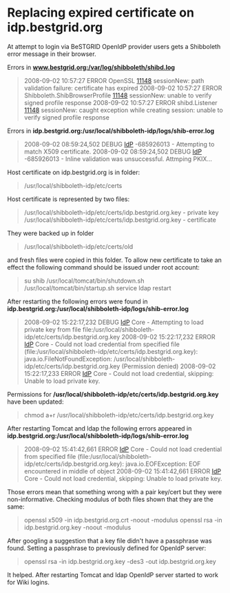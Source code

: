 # Replacing expired certificate on idp.bestgrid.org

At attempt to login via BeSTGRID OpenIdP provider users gets a Shibboleth error message in their browser.

Errors in **www.bestgrid.org:/var/log/shibboleth/shibd.log**

>  2008-09-02 10:57:27 ERROR OpenSSL [11148](https://reannz.atlassian.net/wiki/pages/createpage.action?spaceKey=BeSTGRID&title=11148&linkCreation=true&fromPageId=3818228627) sessionNew: path validation failure: certificate has expired
>  2008-09-02 10:57:27 ERROR Shibboleth.ShibBrowserProfile [11148](https://reannz.atlassian.net/wiki/pages/createpage.action?spaceKey=BeSTGRID&title=11148&linkCreation=true&fromPageId=3818228627) sessionNew: unable to verify signed profile response
>  2008-09-02 10:57:27 ERROR shibd.Listener [11148](https://reannz.atlassian.net/wiki/pages/createpage.action?spaceKey=BeSTGRID&title=11148&linkCreation=true&fromPageId=3818228627) sessionNew: caught exception while creating session: unable to verify signed profile response

Errors in **idp.bestgrid.org:/usr/local/shibboleth-idp/logs/shib-error.log**

>  2008-09-02 08:59:24,502 DEBUG [IdP](https://reannz.atlassian.net/wiki/pages/createpage.action?spaceKey=BeSTGRID&title=IdP&linkCreation=true&fromPageId=3818228627) -685926013                          - Attempting to match X509 certificate.
>  2008-09-02 08:59:24,502 DEBUG [IdP](https://reannz.atlassian.net/wiki/pages/createpage.action?spaceKey=BeSTGRID&title=IdP&linkCreation=true&fromPageId=3818228627) -685926013                          - Inline validation was unsuccessful.  Attmping PKIX...

Host certificate on idp.bestgrid.org is in folder:

>  /usr/local/shibboleth-idp/etc/certs

Host certificate is represented by two files:

>  /usr/local/shibboleth-idp/etc/certs/idp.bestgrid.org.key - private key
>  /usr/local/shibboleth-idp/etc/certs/idp.bestgrid.org.key - certificate

They were backed up in folder

>  /usr/local/shibboleth-idp/etc/certs/old

and fresh files were copied in this folder. To allow new certificate to take an effect the following command should be issued under root account:

>  su shib
>  /usr/local/tomcat/bin/shutdown.sh
>  /usr/local/tomcat/bin/startup.sh
>  service ldap restart

After restarting the following errors were found in **idp.bestgrid.org:/usr/local/shibboleth-idp/logs/shib-error.log**

>  2008-09-02 15:22:17,232 DEBUG [IdP](https://reannz.atlassian.net/wiki/pages/createpage.action?spaceKey=BeSTGRID&title=IdP&linkCreation=true&fromPageId=3818228627) Core - Attempting to load private key from file file:/usr/local/shibboleth-idp/etc/certs/idp.bestgrid.org.key
>  2008-09-02 15:22:17,232 ERROR [IdP](https://reannz.atlassian.net/wiki/pages/createpage.action?spaceKey=BeSTGRID&title=IdP&linkCreation=true&fromPageId=3818228627) Core - Could not load credential from specified file (file:/usr/local/shibboleth-idp/etc/certs/idp.bestgrid.org.key): java.io.FileNotFoundException: /usr/local/shibboleth-idp/etc/certs/idp.bestgrid.org.key (Permission denied)
>  2008-09-02 15:22:17,233 ERROR [IdP](https://reannz.atlassian.net/wiki/pages/createpage.action?spaceKey=BeSTGRID&title=IdP&linkCreation=true&fromPageId=3818228627) Core - Could not load credential, skipping: Unable to load private key.

Permissions for **/usr/local/shibboleth-idp/etc/certs/idp.bestgrid.org.key** have been updated:

>   chmod a+r /usr/local/shibboleth-idp/etc/certs/idp.bestgrid.org.key

After restarting Tomcat and ldap the following errors appeared in **idp.bestgrid.org:/usr/local/shibboleth-idp/logs/shib-error.log**

>  2008-09-02 15:41:42,661 ERROR [IdP](https://reannz.atlassian.net/wiki/pages/createpage.action?spaceKey=BeSTGRID&title=IdP&linkCreation=true&fromPageId=3818228627) Core - Could not load credential from specified file (file:/usr/local/shibboleth-idp/etc/certs/idp.bestgrid.org.key): java.io.EOFException: EOF encountered in middle of object
>  2008-09-02 15:41:42,661 ERROR [IdP](https://reannz.atlassian.net/wiki/pages/createpage.action?spaceKey=BeSTGRID&title=IdP&linkCreation=true&fromPageId=3818228627) Core - Could not load credential, skipping: Unable to load private key.

Those errors mean that something wrong with a pair key/cert but they were non-informative. Checking modulus of both files shown that they are the same:

>  openssl x509 -in idp.bestgrid.org.crt -noout -modulus
>  openssl rsa -in idp.bestgrid.org.key -noout -modulus

After googling a suggestion that a key file didn't have a passphrase was found. Setting a passphrase to previously defined for OpenIdP server:

>  openssl rsa -in idp.bestgrid.org.key -des3 -out idp.bestgrid.org.key

It helped. After restarting Tomcat and ldap OpenIdP server started to work for Wiki logins.
